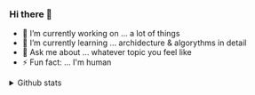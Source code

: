 ### Hi there 👋

<!--
**oskarpihlak/oskarpihlak** is a ✨ _special_ ✨ repository because its `README.md` (this file) appears on your GitHub profile.

Here are some ideas to get you started:
-->

- 🔭 I’m currently working on ... a lot of things
- 🌱 I’m currently learning ... archidecture & algorythms in detail
- 💬 Ask me about ... whatever topic you feel like
- ⚡ Fun fact: ... I'm human
<details>
  <summary>Github stats</summary>
  <img align="left" alt="Github stats" src="https://github-readme-stats.codestackr.vercel.app/api?username=oskarpihlak&show_icons=true&hide_border=true&include_all_commits=true" />
</details>
